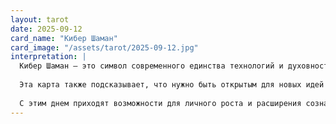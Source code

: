 ```yaml
---
layout: tarot
date: 2025-09-12
card_name: "Кибер Шаман"
card_image: "/assets/tarot/2025-09-12.jpg"
interpretation: |
  Кибер Шаман — это символ современного единства технологий и духовности. Он напоминает о том, что в нашем цифровом мире важно поддерживать связь с внутренним «я» и природой. Сегодняшний день обещает открытие новых горизонтов благодаря глубокому, интуитивному мышлению. Вы можете почувствовать прилив вдохновения и ясности мысли, что позволит вам принимать более обоснованные решения.
  
  Эта карта также подсказывает, что нужно быть открытым для новых идей и возможностей, которые могут прийти через технологию. Вы можете найти решения своих текущих вопросов через нестандартные подходы, используя как традиционные, так и современные методы. Не бойтесь экспериментировать и исследовать разные точки зрения.
  
  С этим днем приходят возможности для личного роста и расширения сознания. Возможно, вам стоит рассмотреть дистанционное обучение, онлайн-курсы или взаимодействие с людьми из разных уголков мира. Будьте настойчивы в своих поисках знаний и не забывайте о внутренней интуиции; это сочетание ведет к гармонии и успеху.
---
```

